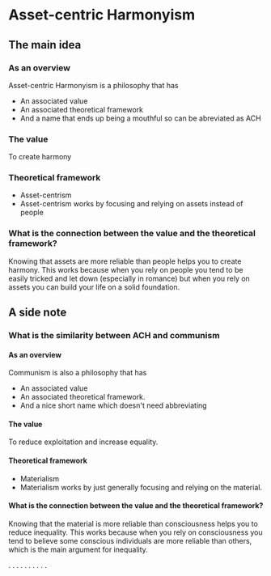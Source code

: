 # Asset-centric Harmonyism

## The main idea

### As an overview

Asset-centric Harmonyism is a philosophy that has
- An associated value
- An associated theoretical framework
- And a name that ends up being a mouthful so can be abreviated as ACH

### The value
To create harmony

### Theoretical framework
- Asset-centrism
- Asset-centrism works by focusing and relying on assets instead of people

### What is the connection between the value and the theoretical framework?
Knowing that assets are more reliable than people helps you to create harmony. This works because when you rely on people you tend to be easily tricked and let down (especially in romance) but when you rely on assets you can build your life on a solid foundation.

## A side note

### What is the similarity between ACH and communism

#### As an overview

Communism is also a philosophy that has
- An associated value
- An associated theoretical framework.
- And a nice short name which doesn't need abbreviating

####  The value

To reduce exploitation and increase equality.

#### Theoretical framework
- Materialism
- Materialism works by just generally focusing and relying on the material.

#### What is the connection between the value and the theoretical framework?
Knowing that the material is more reliable than consciousness helps you to reduce inequality. This works because when you rely on consciousness you tend to believe some conscious individuals are more reliable than others, which is the main argument for inequality.

.
.
.
.
.
.
.
.
.
.





